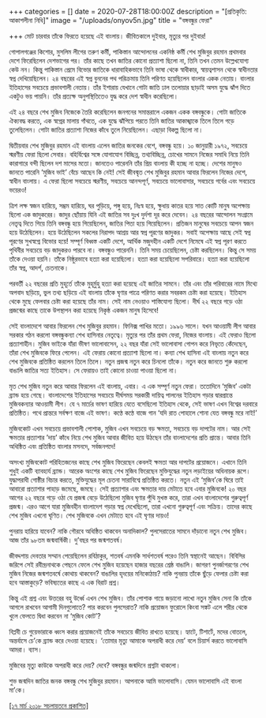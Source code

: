 +++
categories = []
date = 2020-07-28T18:00:00Z
description = "[প্রতিকৃতি: আকাশলীনা নিধি]"
image = "/uploads/onyov5n.jpg"
title = "বঙ্গবন্ধুর ফেরা"

+++
মোট চারবার তাঁকে ফিরতে হয়েছে এই বাংলায়। জীবিতকালে দুইবার, মৃত্যুর পর দুইবার!

গোপালগঞ্জের কিশোর, মুসলিম লীগের তরুণ কর্মী, পাকিস্তান আন্দোলনের একনিষ্ঠ কর্মী শেখ মুজিবুর রহমান প্রথমবার দেশে ফিরেছিলেন দেশভাগের পর। তাঁর কাছে তখন জাতির কোনো প্রত্যাশা ছিলো না, তিনি তখন তেমন উল্লেখযোগ্য কেউ নন। কিন্তু পাকিস্তান প্রেমে বিভোর জাতিকে ধারাবাহিকভাবে তিনি ভাষা থেকে স্বাধীকার, স্বায়ত্বশাসন থেকে স্বাধীনতার স্বপ্ন দেখিয়েছিলেন। ২৪ বছরের এই স্বপ্ন বুননের পথ পরিক্রমায় তিনি পরিণত হয়েছিলেন বাংলার একক নেতায়। বাংলার ইতিহাসের সবচেয়ে প্রভাবশালী নেতায়। তাঁর ইশারায় যেখানে গোটা জাতি ঢাল তলোয়ার ছাড়াই অসম যুদ্ধে ঝাঁপ দিতে একটুও ভয় পায়নি। তাঁর প্রত্যক্ষ অনুপস্থিতিতেও যুদ্ধ করে দেশ স্বাধীন করেছিলো।

এই ২৪ বছরে শেখ মুজিব নিজেকে তৈরি করেছিলেন জনগনের সমান্তরালে একজন একক বঙ্গবন্ধুকে। গোটা জাতিকে ঐক্যবদ্ধ করতে, এক স্বপ্নের মালায় গাঁথতে, এক যুদ্ধে ঝাঁপিয়ে পরতে তিনি জাতির আকাঙ্খাকে তিলে তিলে গড়ে তুলেছিলেন। গোটা জাতির প্রত্যাশা নিজের কাঁধে তুলে নিয়েছিলেন। এছাড়া বিকল্প ছিলো না।

দ্বিতীয়বার শেখ মুজিবুর রহমান এই বাংলায় এলেন জাতির জনকের বেশে, বঙ্গবন্ধু হয়ে। ১০ জানুয়ারী ১৯৭২, সবচেয়ে স্মরণীয় ফেরা ছিলো সেবার। বহির্বিশ্বের সঙ্গে যোগাযোগ বিচ্ছিন্ন, তথ্যবিচ্ছিন্ন, চোখের সামনে নিজের সমাধি নিয়ে তিনি কারাগারে বন্দী ছিলেন দশ মাসের মতো। জানতেও পারেননি তাঁর প্রিয় বাংলায় কী হচ্ছে না হচ্ছে। দেশের মানুষও জানতে পারেনি ‘মুজিব ভাই’ বেঁচে আছেন কি নেই! সেই জীবন্মৃত শেখ মুজিবুর রহমান আবার ফিরলেন নিজের দেশে, স্বাধীন বাংলায়। এ ফেরা ছিলো সবচেয়ে স্মরণীয়, সবচেয়ে আনন্দপূর্ণ, সবচেয়ে ভালোবাসার, সবচেয়ে গর্বের এবং সবচেয়ে ভয়েরও!

ত্রিশ লক্ষ স্বজন হারিয়ে, সম্ভ্রম হারিয়ে, ঘর পুড়িয়ে, পঙ্গু হয়ে, নিঃস্ব হয়ে, ক্ষুধায় কাতর হয়ে সাত কোটি মানুষ অপেক্ষায় ছিলো এক জাদুকরের। জাদুর ছোঁয়ায় যিনি এই জাতির সব দুঃখ দুর্দশা দূর করে দেবেন। ২৪ বছরের আন্দোলন সংগ্রামে নেতৃত্ব দিতে গিয়ে তিনি বঙ্গবন্ধু হয়ে গিয়েছিলেন, জাতির পিতা হয়ে গিয়েছিলেন। প্রতিজন মানুষের সবচেয়ে আপন স্বজন হয়ে উঠেছিলেন। হয়ে উঠেছিলেন সকলের নিরাপদ আশ্রয় আর স্বপ্ন পূরণের জাদুকর। সবাই অপেক্ষায় আছে সেই স্বপ্ন পূরণের সুখস্বপ্নে বিভোর হয়ে! সম্পূর্ণ বিধ্বস্ত একটি দেশে, আর্থিক মজুদহীন একটি দেশে নিমেষে এই স্বপ্ন পূরণ করতে পৃথিবীর সবচেয়ে বড় জাদুকরও পারবে না। বঙ্গবন্ধুও পারেননি। তিনি সময় চেয়েছিলেন, চেষ্টা করছিলেন। কিন্তু সে সময় তাঁকে দেওয়া হয়নি। তাঁকে নিষ্ঠুরভাবে হত্যা করা হয়েছিলো। হত্যা করা হয়েছিলো সপরিবারে। হত্যা করা হয়েছিলো তাঁর স্বপ্ন, আদর্শ, চেতনাকে।

পরবর্তী ২২ বছরের প্রতি মুহূর্তে তাঁকে মুহূর্মুহু হত্যা করা হয়েছে এই জাতির সামনে। তাঁর এবং তাঁর পরিবারের নামে মিথ্যে অপবাদ ছড়িয়ে, ভুল তথ্য ছড়িয়ে এই বাংলায় তাঁকে ঘৃণার পাত্রে পরিণত করার সবরকম চেষ্টা করা হয়েছে। ইতিহাস থেকে মুছে ফেলবার চেষ্টা করা হয়েছে তাঁর নাম। সেই নাম নেওয়াও শাস্তিযোগ্য ছিলো। দীর্ঘ ২২ বছরে গড়ে ওঠা প্রজন্মের কাছে তাকে উপস্থাপন করা হয়েছে নিকৃষ্ঠ একজন মানুষ হিসেবে!

সেই বাংলাদেশে আবার ফিরলেন শেখ মুজিবুর রহমান। ফিনিক্স পাখির মতো। ১৯৯৬ সালে। যখন আওয়ামী লীগ আবার সরকার গঠন করলো বঙ্গবন্ধুকন্যা শেখ হাসিনার নেতৃত্বে। মৃত্যুর পর তাঁর প্রথম ফেরা, নিজের বাংলায়। এই ফেরাও ছিলো প্রত্যাশাহীন। মুজিব ভাইকে যাঁরা ভীষণ ভালোবাসেন, ২২ বছর যাঁরা সেই ভালোবাসা গোপন করে নিভৃতে কেঁদেছেন, তাঁরা শেখ মুজিবকে ফিরে পেলেন। এই ফেরায় কোনো প্রত্যাশা ছিলো না। কন্যা শেখ হাসিনা এই বাংলায় নতুন করে শেখ মুজিবকে প্রতিষ্ঠিত করলেন তিলে তিলে। নতুন প্রজন্ম নতুন করে চিনলো তাঁকে। নতুন করে জানতে শুরু করলো বাঙালি জাতির সত্য ইতিহাস। সে ফেরায়ও তাই কোনো চাওয়া পাওয়া ছিলো না।

মৃত শেখ মুজিব নতুন করে আবার ফিরলেন এই বাংলায়, এবার। এ এক সম্পূর্ণ নতুন ফেরা। ততোদিনে ‘মুজিব’ একটা ব্র্যান্ড হয়ে গেছে। বাংলাদেশের ইতিহাসের সবচেয়ে দীর্ঘসময় সরকারী দায়িত্ব পালনের ইতিহাস গড়ার দ্বারপ্রান্তে মুজিবকন্যার আওয়ামী লীগ। যে ৭ মার্চের ভাষণ হারিয়ে যেতে বসেছিলো ইতিহাস থেকে, সেই ভাষণ এখন বিশ্বের দরবারে প্রতিষ্ঠিত। পথে প্রান্তরে সর্বক্ষণ বাজে এই ভাষণ। কণ্ঠে কণ্ঠে বাজে গান ‘যদি রাত পোহালে শোনা যেত বঙ্গবন্ধু মরে নাই!’

মুজিবকোট এখন সবচেয়ে প্রভাবশালী পোশাক, মুজিব এখন সবচেয়ে বড় ক্ষমতা, সবচেয়ে বড় দাপটের নাম। আর সেই ক্ষমতার প্রত্যাশার ’দায়’ কাঁধে নিয়ে শেখ মুজিব আবার জীবিত হয়ে উঠছেন তাঁর বাংলাদেশের প্রতি প্রান্তে। আবার তিনি অধিষ্ঠিত এবং প্রতিষ্ঠিত বাংলার মসনদে, সর্বজনপদে!

অসংখ্য মুজিবকোট পরিহিতজনের কাছে শেখ মুজিব ফিরেছেন কেবলই ক্ষমতা আর দাপটের প্রয়োজনে। এখানে তিনি শুধুই একটি ব্যাবহার্য ব্র্যান্ড। আরেক অংশের কাছে শেখ মুজিব ফিরেছেন মুক্তিযুদ্ধের নতুন লড়াইয়ের অধিনায়ক রূপে। যুদ্ধাপরাধী গোষ্ঠীর বিচার করতে, মুক্তিযুদ্ধের মূল চেতনা সারাবিশ্বে প্রতিষ্ঠিত করতে। নতুন এই ‘মুজিব’কে ঘিরে তাই আবারো প্রত্যাশার পাহাড় জমেছে, জমছে। সেই প্রত্যাশার এবং ক্ষমতার দায় মেটাতে হবে এবার মুজিবকে! ২০ বছর আগের ২২ বছরে গড়ে ওঠা যে প্রজন্ম বেড়ে উঠেছিলো মুজিব ঘৃণার পুঁথি মুখস্ত করে, তারা এখন বাংলাদেশের গুরুত্বপূর্ণ প্রজন্ম। এরও আগে যারা মুজিবহীন বাংলাদেশ গড়ার স্বপ্ন দেখেছিলো, তারা এখনো গুরুত্বপূর্ণ এবং সক্রিয়। তাদের কাছে শেখ মুজিব এখনো ঘৃণিত। শেখ মুজিবকে এখন মেটাতে হবে এই ঘৃণার দায়ও!

পুনরায় হারিয়ে যাবেন? নাকি গৌরবে অধিষ্ঠিত থাকবেন অনাদিকাল? পুলসেরাতের সামনে দাঁড়ানো নতুন শেখ মুজিব। আজ তাঁর ৯৮তম জন্মবার্ষিকী। দু’বছর পর জন্মশতবর্ষ।

জীবদ্দশায় দেবতার সম্মান পেয়েছিলেন রবিঠাকুর, শতবর্ষ এমনকি সার্ধশতবর্ষ পরেও তিনি স্বস্থানেই আছেন। বিবিসির জরিপে সেই রবীন্দ্রনাথকে পেছনে ফেলে শেখ মুজিব হয়েছেন হাজার বছরের শ্রেষ্ঠ বাঙালি। জাগরণ পুনর্জাগরণের শেখ মুজিব নিজের জন্মশতবর্ষে কোথায় থাকবেন? বাঙালির হৃদয়ের মনিকোঠায়? নাকি পুনরায় তাঁকে ছুঁড়ে ফেলার চেষ্টা করা হবে আস্তাকুড়ে? ভবিষ্যতের কাছে এ এক বিরাট প্রশ্ন।

কিন্তু এই প্রশ্ন এবং উত্তরের বহু উর্ধ্বে এখন শেখ মুজিব। তাঁর পোশাক গায়ে জড়ানো লাখো নতুন মুজিব সেনা কি তাঁকে আগলে রাখবেন আগামী দিনগুলোতে? পার করবেন পুলসেরাত? নাকি প্রয়োজন ফুরোলে কিংবা সঙ্কট এলে শরীর থেকে খুলে ফেলতে দ্বিধা করবেন না ‘মুজিব কোট’?

বিপ্লবী চে গুয়েভারাকে ধ্বংস করার প্রয়োজনেই তাঁকে সবচেয়ে জীবিত রাখতে হয়েছে। হ্যাটে, টিশার্টে, মদের বোতলে, অন্তর্বাসে চে’কে ব্র্যান্ড করে দেওয়া হয়েছে। ‘তোমার মৃত্যু আমাকে অপরাধী করে দেয়’ বলে চিয়ার্স করতে ভালোবাসি আমরা। ব্যাস।

মুজিবের মৃত্যু কাউকে অপরাধী করে দেয়? দেবে? বঙ্গবন্ধুর জন্মদিনে প্রশ্নটা থাকলো।

শুভ জন্মদিন জাতির জনক বঙ্গবন্ধু শেখ মুজিবুর রহমান। আপনাকে আমি ভালোবাসি। যেমন ভালোবাসি এই বাংলা মা’কে।

[\[১৭ মার্চ ২০১৮ সচলায়তনে প্রকাশিত\]](http://www.sachalayatan.com/nazrul_islam/57014)